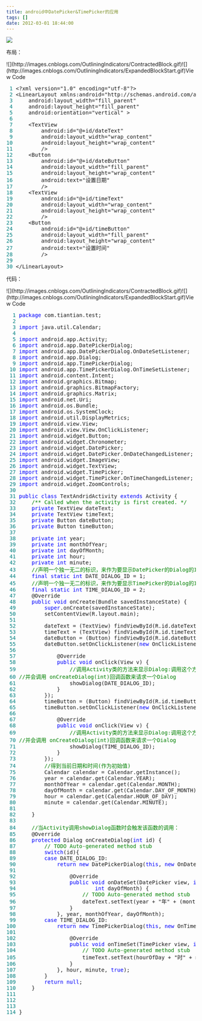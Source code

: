 ```yaml
---
title: android中DatePicker&TimePicker的应用
tags: []
date: 2012-03-01 18:44:00
---
```


![](http://pic002.cnblogs.com/images/2012/378300/2012030118412226.jpg)

布局：

<div class="cnblogs_code" onclick="cnblogs_code_show('210ec2ed-ef8a-41d7-b9e4-93fa5b27d84f')">![](http://images.cnblogs.com/OutliningIndicators/ContractedBlock.gif)![](http://images.cnblogs.com/OutliningIndicators/ExpandedBlockStart.gif)<span class="cnblogs_code_collapse">View Code </span>
<div id="cnblogs_code_open_210ec2ed-ef8a-41d7-b9e4-93fa5b27d84f" class="cnblogs_code_hide">
<pre><span style="color: #008080;"> 1</span> &lt;?xml version="1.0" encoding="utf-8"?&gt;
<span style="color: #008080;"> 2</span> &lt;LinearLayout xmlns:android="http://schemas.android.com/apk/res/android"
<span style="color: #008080;"> 3</span>     android:layout_width="fill_parent"
<span style="color: #008080;"> 4</span>     android:layout_height="fill_parent"
<span style="color: #008080;"> 5</span>     android:orientation="vertical" &gt;
<span style="color: #008080;"> 6</span> 
<span style="color: #008080;"> 7</span>     &lt;TextView
<span style="color: #008080;"> 8</span>         android:id="@+id/dateText"
<span style="color: #008080;"> 9</span>         android:layout_width="wrap_content"
<span style="color: #008080;">10</span>         android:layout_height="wrap_content"
<span style="color: #008080;">11</span>         /&gt;
<span style="color: #008080;">12</span>     &lt;Button 
<span style="color: #008080;">13</span>         android:id="@+id/dateButton"
<span style="color: #008080;">14</span>         android:layout_width="fill_parent"
<span style="color: #008080;">15</span>         android:layout_height="wrap_content"
<span style="color: #008080;">16</span>         android:text="设置日期"
<span style="color: #008080;">17</span>         /&gt;
<span style="color: #008080;">18</span>     &lt;TextView
<span style="color: #008080;">19</span>         android:id="@+id/timeText"
<span style="color: #008080;">20</span>         android:layout_width="wrap_content"
<span style="color: #008080;">21</span>         android:layout_height="wrap_content"
<span style="color: #008080;">22</span>         /&gt;
<span style="color: #008080;">23</span>     &lt;Button 
<span style="color: #008080;">24</span>         android:id="@+id/timeButton"
<span style="color: #008080;">25</span>         android:layout_width="fill_parent"
<span style="color: #008080;">26</span>         android:layout_height="wrap_content"
<span style="color: #008080;">27</span>         android:text="设置时间"
<span style="color: #008080;">28</span>         /&gt;
<span style="color: #008080;">29</span>     
<span style="color: #008080;">30</span> &lt;/LinearLayout&gt;</pre>
</div>
</div>

代码：

<div class="cnblogs_code" onclick="cnblogs_code_show('f6d9b226-be27-40a2-a3c2-424286c96fac')">![](http://images.cnblogs.com/OutliningIndicators/ContractedBlock.gif)![](http://images.cnblogs.com/OutliningIndicators/ExpandedBlockStart.gif)<span class="cnblogs_code_collapse">View Code </span>
<div id="cnblogs_code_open_f6d9b226-be27-40a2-a3c2-424286c96fac" class="cnblogs_code_hide">
<pre><span style="color: #008080;">  1</span> <span style="color: #0000ff;">package</span> com.tiantian.test;
<span style="color: #008080;">  2</span> 
<span style="color: #008080;">  3</span> <span style="color: #0000ff;">import</span> java.util.Calendar;
<span style="color: #008080;">  4</span> 
<span style="color: #008080;">  5</span> <span style="color: #0000ff;">import</span> android.app.Activity;
<span style="color: #008080;">  6</span> <span style="color: #0000ff;">import</span> android.app.DatePickerDialog;
<span style="color: #008080;">  7</span> <span style="color: #0000ff;">import</span> android.app.DatePickerDialog.OnDateSetListener;
<span style="color: #008080;">  8</span> <span style="color: #0000ff;">import</span> android.app.Dialog;
<span style="color: #008080;">  9</span> <span style="color: #0000ff;">import</span> android.app.TimePickerDialog;
<span style="color: #008080;"> 10</span> <span style="color: #0000ff;">import</span> android.app.TimePickerDialog.OnTimeSetListener;
<span style="color: #008080;"> 11</span> <span style="color: #0000ff;">import</span> android.content.Intent;
<span style="color: #008080;"> 12</span> <span style="color: #0000ff;">import</span> android.graphics.Bitmap;
<span style="color: #008080;"> 13</span> <span style="color: #0000ff;">import</span> android.graphics.BitmapFactory;
<span style="color: #008080;"> 14</span> <span style="color: #0000ff;">import</span> android.graphics.Matrix;
<span style="color: #008080;"> 15</span> <span style="color: #0000ff;">import</span> android.net.Uri;
<span style="color: #008080;"> 16</span> <span style="color: #0000ff;">import</span> android.os.Bundle;
<span style="color: #008080;"> 17</span> <span style="color: #0000ff;">import</span> android.os.SystemClock;
<span style="color: #008080;"> 18</span> <span style="color: #0000ff;">import</span> android.util.DisplayMetrics;
<span style="color: #008080;"> 19</span> <span style="color: #0000ff;">import</span> android.view.View;
<span style="color: #008080;"> 20</span> <span style="color: #0000ff;">import</span> android.view.View.OnClickListener;
<span style="color: #008080;"> 21</span> <span style="color: #0000ff;">import</span> android.widget.Button;
<span style="color: #008080;"> 22</span> <span style="color: #0000ff;">import</span> android.widget.Chronometer;
<span style="color: #008080;"> 23</span> <span style="color: #0000ff;">import</span> android.widget.DatePicker;
<span style="color: #008080;"> 24</span> <span style="color: #0000ff;">import</span> android.widget.DatePicker.OnDateChangedListener;
<span style="color: #008080;"> 25</span> <span style="color: #0000ff;">import</span> android.widget.ImageView;
<span style="color: #008080;"> 26</span> <span style="color: #0000ff;">import</span> android.widget.TextView;
<span style="color: #008080;"> 27</span> <span style="color: #0000ff;">import</span> android.widget.TimePicker;
<span style="color: #008080;"> 28</span> <span style="color: #0000ff;">import</span> android.widget.TimePicker.OnTimeChangedListener;
<span style="color: #008080;"> 29</span> <span style="color: #0000ff;">import</span> android.widget.ZoomControls;
<span style="color: #008080;"> 30</span> 
<span style="color: #008080;"> 31</span> <span style="color: #0000ff;">public</span> <span style="color: #0000ff;">class</span> TextAndridActivity <span style="color: #0000ff;">extends</span> Activity {
<span style="color: #008080;"> 32</span>     <span style="color: #008000;">/**</span><span style="color: #008000;"> Called when the activity is first created. </span><span style="color: #008000;">*/</span>
<span style="color: #008080;"> 33</span>     <span style="color: #0000ff;">private</span> TextView dateText;
<span style="color: #008080;"> 34</span>     <span style="color: #0000ff;">private</span> TextView timeText;
<span style="color: #008080;"> 35</span>     <span style="color: #0000ff;">private</span> Button dateButton;
<span style="color: #008080;"> 36</span>     <span style="color: #0000ff;">private</span> Button timeButton;
<span style="color: #008080;"> 37</span>     
<span style="color: #008080;"> 38</span>     <span style="color: #0000ff;">private</span> <span style="color: #0000ff;">int</span> year;
<span style="color: #008080;"> 39</span>     <span style="color: #0000ff;">private</span> <span style="color: #0000ff;">int</span> monthOfYear;
<span style="color: #008080;"> 40</span>     <span style="color: #0000ff;">private</span> <span style="color: #0000ff;">int</span> dayOfMonth;
<span style="color: #008080;"> 41</span>     <span style="color: #0000ff;">private</span> <span style="color: #0000ff;">int</span> hour;
<span style="color: #008080;"> 42</span>     <span style="color: #0000ff;">private</span> <span style="color: #0000ff;">int</span> minute;
<span style="color: #008080;"> 43</span>     <span style="color: #008000;">//</span><span style="color: #008000;">声明一个独一无二的标识，来作为要显示DatePicker的Dialog的ID</span><span style="color: #008000;">
</span><span style="color: #008080;"> 44</span>     <span style="color: #0000ff;">final</span> <span style="color: #0000ff;">static</span> <span style="color: #0000ff;">int</span> DATE_DIALOG_ID = 1;
<span style="color: #008080;"> 45</span>     <span style="color: #008000;">//</span><span style="color: #008000;">声明一个独一无二的标识，来作为要显示TimePicker的Dialog的ID</span><span style="color: #008000;">
</span><span style="color: #008080;"> 46</span>     <span style="color: #0000ff;">final</span> <span style="color: #0000ff;">static</span> <span style="color: #0000ff;">int</span> TIME_DIALOG_ID = 2;
<span style="color: #008080;"> 47</span>     @Override
<span style="color: #008080;"> 48</span>     <span style="color: #0000ff;">public</span> <span style="color: #0000ff;">void</span> onCreate(Bundle savedInstanceState) {
<span style="color: #008080;"> 49</span>         <span style="color: #0000ff;">super</span>.onCreate(savedInstanceState);
<span style="color: #008080;"> 50</span>         setContentView(R.layout.main);
<span style="color: #008080;"> 51</span>         
<span style="color: #008080;"> 52</span>         dateText = (TextView) findViewById(R.id.dateText);
<span style="color: #008080;"> 53</span>         timeText = (TextView) findViewById(R.id.timeText);
<span style="color: #008080;"> 54</span>         dateButton = (Button) findViewById(R.id.dateButton);
<span style="color: #008080;"> 55</span>         dateButton.setOnClickListener(<span style="color: #0000ff;">new</span> OnClickListener() {
<span style="color: #008080;"> 56</span>             
<span style="color: #008080;"> 57</span>             @Override
<span style="color: #008080;"> 58</span>             <span style="color: #0000ff;">public</span> <span style="color: #0000ff;">void</span> onClick(View v) {
<span style="color: #008080;"> 59</span>                 <span style="color: #008000;">//</span><span style="color: #008000;">调用Activity类的方法来显示Dialog:调用这个方法会允许Activity管理该Dialog的生命周期，  
</span><span style="color: #008080;"> 60</span> <span style="color: #008000;">//</span><span style="color: #008000;">并会调用 onCreateDialog(int)回调函数来请求一个Dialog</span><span style="color: #008000;">
</span><span style="color: #008080;"> 61</span>                 showDialog(DATE_DIALOG_ID);
<span style="color: #008080;"> 62</span>             }
<span style="color: #008080;"> 63</span>         });
<span style="color: #008080;"> 64</span>         timeButton = (Button) findViewById(R.id.timeButton);
<span style="color: #008080;"> 65</span>         timeButton.setOnClickListener(<span style="color: #0000ff;">new</span> OnClickListener() {
<span style="color: #008080;"> 66</span>             
<span style="color: #008080;"> 67</span>             @Override
<span style="color: #008080;"> 68</span>             <span style="color: #0000ff;">public</span> <span style="color: #0000ff;">void</span> onClick(View v) {
<span style="color: #008080;"> 69</span>                 <span style="color: #008000;">//</span><span style="color: #008000;">调用Activity类的方法来显示Dialog:调用这个方法会允许Activity管理该Dialog的生命周期，  
</span><span style="color: #008080;"> 70</span> <span style="color: #008000;">//</span><span style="color: #008000;">并会调用 onCreateDialog(int)回调函数来请求一个Dialog</span><span style="color: #008000;">
</span><span style="color: #008080;"> 71</span>                 showDialog(TIME_DIALOG_ID);
<span style="color: #008080;"> 72</span>             }
<span style="color: #008080;"> 73</span>         });
<span style="color: #008080;"> 74</span>         <span style="color: #008000;">//</span><span style="color: #008000;">得到当前日期和时间(作为初始值)</span><span style="color: #008000;">
</span><span style="color: #008080;"> 75</span>         Calendar calendar = Calendar.getInstance();
<span style="color: #008080;"> 76</span>         year = calendar.get(Calendar.YEAR);
<span style="color: #008080;"> 77</span>         monthOfYear = calendar.get(Calendar.MONTH);
<span style="color: #008080;"> 78</span>         dayOfMonth = calendar.get(Calendar.DAY_OF_MONTH);
<span style="color: #008080;"> 79</span>         hour = calendar.get(Calendar.HOUR_OF_DAY);
<span style="color: #008080;"> 80</span>         minute = calendar.get(Calendar.MINUTE);
<span style="color: #008080;"> 81</span>         
<span style="color: #008080;"> 82</span>     }
<span style="color: #008080;"> 83</span>     
<span style="color: #008080;"> 84</span>     <span style="color: #008000;">//</span><span style="color: #008000;">当Activity调用showDialog函数时会触发该函数的调用：</span><span style="color: #008000;">
</span><span style="color: #008080;"> 85</span>     @Override
<span style="color: #008080;"> 86</span>     <span style="color: #0000ff;">protected</span> Dialog onCreateDialog(<span style="color: #0000ff;">int</span> id) {
<span style="color: #008080;"> 87</span>         <span style="color: #008000;">//</span><span style="color: #008000;"> TODO Auto-generated method stub</span><span style="color: #008000;">
</span><span style="color: #008080;"> 88</span>         <span style="color: #0000ff;">switch</span>(id){
<span style="color: #008080;"> 89</span>         <span style="color: #0000ff;">case</span> DATE_DIALOG_ID:
<span style="color: #008080;"> 90</span>             <span style="color: #0000ff;">return</span> <span style="color: #0000ff;">new</span> DatePickerDialog(<span style="color: #0000ff;">this</span>, <span style="color: #0000ff;">new</span> OnDateSetListener() {
<span style="color: #008080;"> 91</span>                 
<span style="color: #008080;"> 92</span>                 @Override
<span style="color: #008080;"> 93</span>                 <span style="color: #0000ff;">public</span> <span style="color: #0000ff;">void</span> onDateSet(DatePicker view, <span style="color: #0000ff;">int</span> year, <span style="color: #0000ff;">int</span> monthOfYear,
<span style="color: #008080;"> 94</span>                         <span style="color: #0000ff;">int</span> dayOfMonth) {
<span style="color: #008080;"> 95</span>                     <span style="color: #008000;">//</span><span style="color: #008000;"> TODO Auto-generated method stub</span><span style="color: #008000;">
</span><span style="color: #008080;"> 96</span>                     dateText.setText(year + "年" + (monthOfYear + 1) + "月" + dayOfMonth + "日");
<span style="color: #008080;"> 97</span>                 }
<span style="color: #008080;"> 98</span>             }, year, monthOfYear, dayOfMonth);
<span style="color: #008080;"> 99</span>         <span style="color: #0000ff;">case</span> TIME_DIALOG_ID:
<span style="color: #008080;">100</span>             <span style="color: #0000ff;">return</span> <span style="color: #0000ff;">new</span> TimePickerDialog(<span style="color: #0000ff;">this</span>, <span style="color: #0000ff;">new</span> OnTimeSetListener() {
<span style="color: #008080;">101</span>                 
<span style="color: #008080;">102</span>                 @Override
<span style="color: #008080;">103</span>                 <span style="color: #0000ff;">public</span> <span style="color: #0000ff;">void</span> onTimeSet(TimePicker view, <span style="color: #0000ff;">int</span> hourOfDay, <span style="color: #0000ff;">int</span> minute) {
<span style="color: #008080;">104</span>                     <span style="color: #008000;">//</span><span style="color: #008000;"> TODO Auto-generated method stub</span><span style="color: #008000;">
</span><span style="color: #008080;">105</span>                     timeText.setText(hourOfDay + "时" + minute + "分");
<span style="color: #008080;">106</span>                 }
<span style="color: #008080;">107</span>             }, hour, minute, <span style="color: #0000ff;">true</span>);
<span style="color: #008080;">108</span>         }
<span style="color: #008080;">109</span>         <span style="color: #0000ff;">return</span> <span style="color: #0000ff;">null</span>;
<span style="color: #008080;">110</span>     }
<span style="color: #008080;">111</span>     
<span style="color: #008080;">112</span>     
<span style="color: #008080;">113</span>     
<span style="color: #008080;">114</span> }</pre>
</div>
</div>
